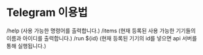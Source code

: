 # Telegram 이용법
/help (사용 가능한 명령어를 출력합니다.)
/items (현재 등록된 사용 가능한 기기들의 이름과 아이디를 출력합니다.)
/run ${id} (현재 등록된 기기의 id를 넣으면 api 서버를 통해 실행됩니다.)
